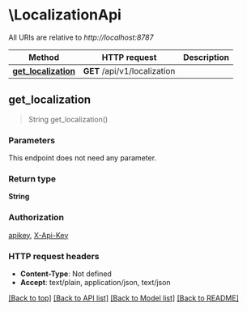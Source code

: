 # \LocalizationApi

All URIs are relative to *http://localhost:8787*

Method | HTTP request | Description
------------- | ------------- | -------------
[**get_localization**](LocalizationApi.md#get_localization) | **GET** /api/v1/localization | 



## get_localization

> String get_localization()


### Parameters

This endpoint does not need any parameter.

### Return type

**String**

### Authorization

[apikey](../README.md#apikey), [X-Api-Key](../README.md#X-Api-Key)

### HTTP request headers

- **Content-Type**: Not defined
- **Accept**: text/plain, application/json, text/json

[[Back to top]](#) [[Back to API list]](../README.md#documentation-for-api-endpoints) [[Back to Model list]](../README.md#documentation-for-models) [[Back to README]](../README.md)

